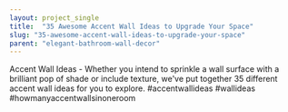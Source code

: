 ```yaml
---
layout: project_single
title:  "35 Awesome Accent Wall Ideas to Upgrade Your Space"
slug: "35-awesome-accent-wall-ideas-to-upgrade-your-space"
parent: "elegant-bathroom-wall-decor"
---
```

Accent Wall Ideas - Whether you intend to sprinkle a wall surface with a brilliant pop of shade or include texture, we've put together 35 different accent wall ideas for you to explore. #accentwallideas #wallideas #howmanyaccentwallsinoneroom